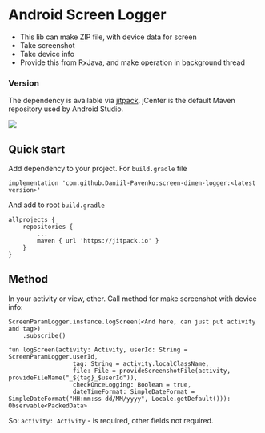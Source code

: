 # Android Screen Logger

* This lib can make ZIP file, with device data for screen
* Take screenshot
* Take device info
* Provide this from RxJava, and make operation in background thread

### Version
The dependency is available via [jitpack](a).
jCenter is the default Maven repository used by Android Studio.

[![](https://jitpack.io/v/Daniil-Pavenko/screen-dimen-logger.svg)](https://jitpack.io/#Daniil-Pavenko/screen-dimen-logger)

## Quick start

Add dependency to your project. For `build.gradle` file

```
implementation 'com.github.Daniil-Pavenko:screen-dimen-logger:<latest version>'
```

And add to root `build.gradle`
```
allprojects {
    repositories {
        ...
        maven { url 'https://jitpack.io' }
    }
}
```

## Method
In your activity or view, other. Call method for make screenshot with device info:
```
ScreenParamLogger.instance.logScreen(<And here, can just put activity and tag>)
    .subscribe()
```

```
fun logScreen(activity: Activity, userId: String = ScreenParamLogger.userId,
                  tag: String = activity.localClassName,
                  file: File = provideScreenshotFile(activity, provideFileName("_${tag}_$userId")),
                  checkOnceLogging: Boolean = true,
                  dateTimeFormat: SimpleDateFormat = SimpleDateFormat("HH:mm:ss dd/MM/yyyy", Locale.getDefault())): Observable<PackedData>
```

So:
`activity: Activity` - is required, other fields not required.
